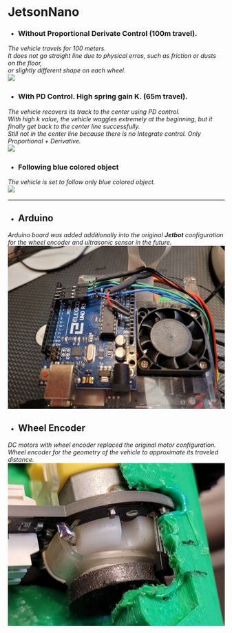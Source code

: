 # JetsonNano

- ### Without Proportional Derivate Control (100m travel).
*The vehicle travels for 100 meters.*  
*It does not go straight line due to physical erros,*
*such as friction or dusts on the floor,*  
*or slightly different shape on each wheel.*  
![](demos/JetsonNano-withoutPD02.gif)  
  
- ### With PD Control. High spring gain K. (65m travel).  
*The vehicle recovers its track to the center using PD control.*  
*With high k value, the vehicle waggles extremely at the beginning, but it finally get back to the center line successfully.*  
*Still not in the center line because there is no Integrate control. Only Proportional + Derivative.*  
![](demos/JetsonNano-withPD02.gif)  
  
- ### Following blue colored object  
*The vehicle is set to follow only blue colored object.*  
![](demos/JetsonNano-following2.gif)  

---
  
  - ## Arduino  
  *Arduino board was added additionally into the original **Jetbot** configuration*  
  *for the wheel encoder and ultrasonic sensor in the future.*  
![Additional Arduino Board](demos/arduino.jpg)  
  
  - ## Wheel Encoder  
  *DC motors with wheel encoder replaced the original motor configuration.*  
  *Wheel encoder for the geometry of the vehicle to approximate its traveled distance.*  
![Additional Wheel Encoder](demos/wheelEncoder.jpg)  

